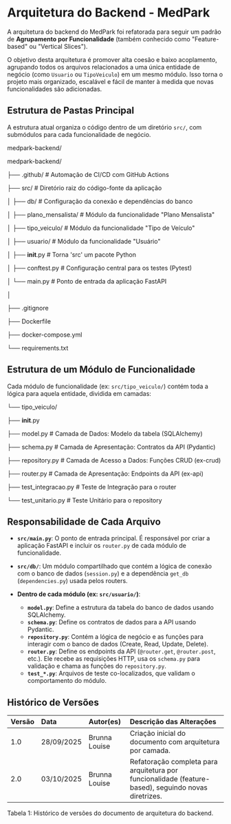 # Arquitetura do Backend - MedPark

A arquitetura do backend do MedPark foi refatorada para seguir um padrão de **Agrupamento por Funcionalidade** (também conhecido como "Feature-based" ou "Vertical Slices").

O objetivo desta arquitetura é promover alta coesão e baixo acoplamento, agrupando todos os arquivos relacionados a uma única entidade de negócio (como `Usuario` ou `TipoVeiculo`) em um mesmo módulo. Isso torna o projeto mais organizado, escalável e fácil de manter à medida que novas funcionalidades são adicionadas.

## Estrutura de Pastas Principal

A estrutura atual organiza o código dentro de um diretório `src/`, com submódulos para cada funcionalidade de negócio.

medpark-backend/

medpark-backend/

├── .github/              # Automação de CI/CD com GitHub Actions

├── src/                  # Diretório raiz do código-fonte da aplicação

│   ├── db/               # Configuração da conexão e dependências do banco

│   ├── plano_mensalista/   # Módulo da funcionalidade "Plano Mensalista"

│   ├── tipo_veiculo/     # Módulo da funcionalidade "Tipo de Veículo"

│   ├── usuario/          # Módulo da funcionalidade "Usuário"

│   ├── __init__.py       # Torna 'src' um pacote Python

│   ├── conftest.py       # Configuração central para os testes (Pytest)

│   └── main.py           # Ponto de entrada da aplicação FastAPI

│

├── .gitignore

├── Dockerfile

├── docker-compose.yml

└── requirements.txt

## Estrutura de um Módulo de Funcionalidade

Cada módulo de funcionalidade (ex: `src/tipo_veiculo/`) contém toda a lógica para aquela entidade, dividida em camadas:

└── tipo_veiculo/

├── __init__.py

├── model.py         # Camada de Dados: Modelo da tabela (SQLAlchemy)

├── schema.py        # Camada de Apresentação: Contratos da API (Pydantic)

├── repository.py    # Camada de Acesso a Dados: Funções CRUD (ex-crud)

├── router.py        # Camada de Apresentação: Endpoints da API (ex-api)

├── test_integracao.py # Teste de Integração para o router

└── test_unitario.py # Teste Unitário para o repository


## Responsabilidade de Cada Arquivo

- **`src/main.py`**: O ponto de entrada principal. É responsável por criar a aplicação FastAPI e incluir os `router.py` de cada módulo de funcionalidade.

- **`src/db/`**: Um módulo compartilhado que contém a lógica de conexão com o banco de dados (`session.py`) e a dependência `get_db` (`dependencies.py`) usada pelos routers.

- **Dentro de cada módulo (ex: `src/usuario/`)**:
    - **`model.py`**: Define a estrutura da tabela do banco de dados usando SQLAlchemy.
    - **`schema.py`**: Define os contratos de dados para a API usando Pydantic.
    - **`repository.py`**: Contém a lógica de negócio e as funções para interagir com o banco de dados (Create, Read, Update, Delete).
    - **`router.py`**: Define os endpoints da API (`@router.get`, `@router.post`, etc.). Ele recebe as requisições HTTP, usa os `schema.py` para validação e chama as funções do `repository.py`.
    - **`test_*.py`**: Arquivos de teste co-localizados, que validam o comportamento do módulo.

## Histórico de Versões

<div align="center">
  <table class="md-table">
    <thead>
      <tr>
        <th align="left">Versão</th>
        <th align="left">Data</th>
        <th align="left">Autor(es)</th>
        <th align="left">Descrição das Alterações</th>
      </tr>
    </thead>
    <tbody>
      <tr>
        <td align="left">1.0</td>
        <td align="left">28/09/2025</td>
        <td align="left">Brunna Louise</td>
        <td align="left">Criação inicial do documento com arquitetura por camada.</td>
      </tr>
      <tr>
        <td align="left">2.0</td>
        <td align="left">03/10/2025</td>
        <td align="left">Brunna Louise</td>
        <td align="left">Refatoração completa para arquitetura por funcionalidade (feature-based), seguindo novas diretrizes.</td>
      </tr>
    </tbody>
  </table>
</div>

<p class="caption">Tabela 1: Histórico de versões do documento de arquitetura do backend.</p>
